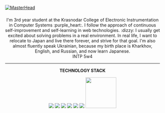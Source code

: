 [![MasterHead](https://user-images.githubusercontent.com/118426764/219391592-95cd238b-34cb-4b8b-8ac8-e514dfa89d10.png)](https://github.com/reincarnationdeity)

###
<p align="center">
I'm 3rd year student at the Krasnodar College of Electronic Instrumentation in Computer Systems :purple_heart:. I follow the approach of continuous self-improvement and self-learning in web technologies. :dizzy: I usually get excited about solving problems in a real environment. In real life, I want to relocate to Japan and live there forever, and strive for that goal. I'm also almost fluently speak Ukrainian, because my birth place is Kharkhov, English, and Russian, and now learn Japanese.<br>
  INTP 5w4
</p>

<hr>
<p align="center"><b>TECHNOLOGY STACK</b></p>
<p align="center">
<img src="https://img.shields.io/badge/-HTML5-E34F26?style=flat-square&logo=html5&logoColor=white">
<img src="https://img.shields.io/badge/-CSS3-1572B6?style=flat-square&logo=css3"/>
<img src="https://img.shields.io/badge/-Bootstrap-563D7C?style=flat-square&logo=bootstrap"/>
<img src="https://img.shields.io/badge/-JavaScript-black?style=flat-square&logo=javascript"/>
<img src="https://img.shields.io/badge/-Nodejs-black?style=flat-square&logo=Node.js"/>
<img src="https://img.shields.io/badge/-React-black?style=flat-square&logo=react"/>
<img src="https://img.shields.io/badge/postgres-%23316192.svg?style=for-the-badge&logo=postgresql&logoColor=white" width="100">
</p>
